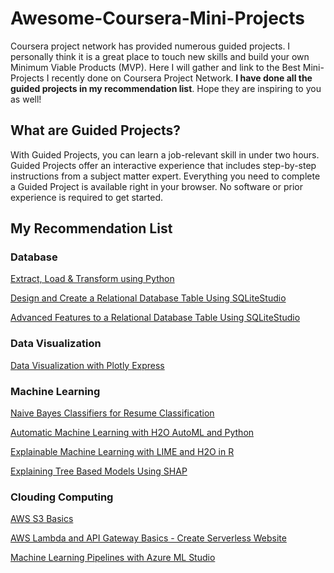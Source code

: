 # Awesome-Coursera-Mini-Projects
Coursera project network has provided numerous guided projects. I personally think it is a great place to touch new skills and build your own Minimum Viable Products (MVP).
Here I will gather and link to the Best Mini-Projects I recently done on Coursera Project Network. **I have done all the guided projects in my recommendation list**. Hope they are inspiring to you as well!

## What are Guided Projects?
With Guided Projects, you can learn a job-relevant skill in under two hours. Guided Projects offer an interactive experience that includes step-by-step instructions from a subject matter expert. Everything you need to complete a Guided Project is available right in your browser. No software or prior experience is required to get started.

## My Recommendation List

### Database

[Extract, Load & Transform using Python](https://www.coursera.org/projects/extract-transform-load-using-python)

[Design and Create a Relational Database Table Using SQLiteStudio](https://www.coursera.org/projects/create-relational-database-table-sqlitestudio)

[Advanced Features to a Relational Database Table Using SQLiteStudio](https://www.coursera.org/projects/advanced-features-relational-database-table-sqlitestudio)


### Data Visualization
[Data Visualization with Plotly Express](https://www.coursera.org/projects/data-visualization-plotly-express)


### Machine Learning
[Naive Bayes Classifiers for Resume Classification](https://www.coursera.org/projects/resume-selector-using-naive-bayes)

[Automatic Machine Learning with H2O AutoML and Python](https://www.coursera.org/projects/automatic-machine-learning-h2o-automl-python)

[Explainable Machine Learning with LIME and H2O in R](https://www.coursera.org/projects/explainable-machine-learning-lime-h2o)

[Explaining Tree Based Models Using SHAP](https://www.coursera.org/projects/explaining-tree-based-models-using-shap)

### Clouding Computing

[AWS S3 Basics](https://www.coursera.org/projects/aws-s3-basics)

[AWS Lambda and API Gateway Basics - Create Serverless Website](https://www.coursera.org/projects/aws-lambda-and-api-gateway-basics-build-serverless-website)

[Machine Learning Pipelines with Azure ML Studio](https://www.coursera.org/projects/azure-machine-learning-studio-pipeline)
